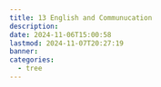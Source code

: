 ```yaml
---
title: 13 English and Communucation
description: 
date: 2024-11-06T15:00:58
lastmod: 2024-11-07T20:27:19
banner: 
categories:
  - tree
---
```

